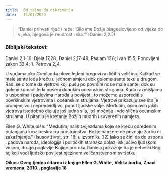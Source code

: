 ```yaml
---
title:  Od tajne do otkrivenja
date:   11/01/2020
---
```


> <p></p>
> “Daniel prihvati riječ i reče: ‘Bilo ime Božje blagoslovljeno od vijeka do vijeka, njegova je mudrost i sila.’” (Daniel 2,20)

### Biblijski tekstovi:
Daniel 2,1-16; Djela 17,28; Daniel 2,17-49; Psalam 138; Ivan 15,5; Ponovljeni zakon 32,4; 1. Petrova 2,4.

U vodama oko Grenlanda plove ledeni bregovi različitih veličina. Katkad se male sante leda kreću u jednom smjeru dok goleme sante teku u drugom. Radi se o tome da vjetrovi koji pušu po površini nose male sante, dok su golemi komadi leda nošeni dubokim oceanskim strujama. Kada razmišljamo o usponima i padovima naroda u povijesti, to možemo usporediti s površinskim vjetrovima i oceanskim strujama. Vjetrovi prikazuju sve što je promjenjivo i nepredvidljivo, poput ljudske volje. Međutim, osim ovih jakih vjetrova istodobno djeluje još jedna sila, još moćnija i vrlo slična oceanskim strujama. U pitanju je kretanje Božjih mudrih i suverenih namjera.

Ellen G. White piše: “Međutim, nalik zvijezdama koje se kreću određenim putanjama kroz beskrajna prostranstva, Božje namjere ne poznaju žurbu ni zakašnjenje.” (Isusov život, str. 18; u izvorniku 32) Iako se čini da do uspona i padova naroda, ideologija i političkih stranaka dolazi isključivo ljudskom voljom, drugo poglavlje Knjige proroka Daniela pokazuje da je nebeski Bog taj koji vodi ljudsku povijest njezinom veličanstvenom svršetku.

**Oikos: Ovog tjedna čitamo iz knjige Ellen G. White, Velika borba, Znaci vremena, 2010., poglavlje 18**
